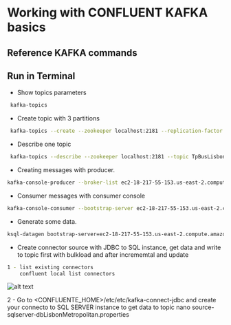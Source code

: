 
# Working with CONFLUENT KAFKA basics

## Reference KAFKA commands 
###  

## Run in Terminal

* Show topics parameters
```bash
 kafka-topics
```

* Create topic with 3 partitions 
```bash
 kafka-topics --create --zookeeper localhost:2181 --replication-factor 1 --partitions 3 --topic TpBusLisbonStatus
```

* Describe one topic
```bash
 kafka-topics --describe --zookeeper localhost:2181 --topic TpBusLisbonStatus
```

* Creating messages with producer.
```bash
kafka-console-producer --broker-list ec2-18-217-55-153.us-east-2.compute.amazonaws.com:9092 --topic TpTest
```

* Consumer messages with consumer console
```bash
kafka-console-consumer --bootstrap-server ec2-18-217-55-153.us-east-2.compute.amazonaws.com:9092 --topic TpTeste --from-beginning
```

* Generate some data.
```bash
ksql-datagen bootstrap-server=ec2-18-217-55-153.us-east-2.compute.amazonaws.com:9092 schema=datagen/userprofile.avro key-format=json value-format=json topic=TpTeste key=userid maxInterval=5000 iterations=10000
```

* Create connector source with JDBC to SQL instance, get data and write to topic first with bulkload and after incrememtal and update
```bash
1 - list existing connectors 
    confluent local list connectors

```
![alt text](https://achong.blob.core.windows.net/certificates/list_connectors.PNG)

2 - Go to <CONFLUENTE_HOME>/etc/etc/kafka-connect-jdbc   and create your connecto to SQL SERVER instance to get data to topic
nano source-sqlserver-dbLisbonMetropolitan.properties


